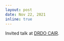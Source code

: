 ```yaml
---
layout: post
date: Nov 22, 2021
inline: true
---
```


Invited talk at [DRDO CAIR](https://sites.google.com/view/advanced-ai-workshop).

